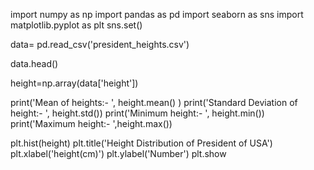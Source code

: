 

import numpy as np
import pandas as pd
import seaborn as sns
import matplotlib.pyplot as plt
sns.set()

data= pd.read_csv('president_heights.csv')

data.head()

height=np.array(data['height'])

print('Mean of heights:- ', height.mean() )
print('Standard Deviation of height:- ', height.std())
print('Minimum height:- ', height.min())
print('Maximum height:- ',height.max())

plt.hist(height)
plt.title('Height Distribution of President of USA')
plt.xlabel('height(cm)')
plt.ylabel('Number')
plt.show

 

